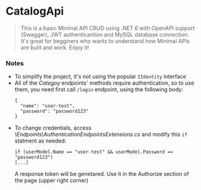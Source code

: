 # CatalogApi
> This is a basic Minimal API CRUD using .NET 6 with OpenAPI support (Swagger), JWT authenticantion and MySQL database connection. 
> It's great for begginers who wants to understand how Minimal APIs are built and  work. Enjoy it!

### Notes
+ To simplify the project, it's not using the popular `IIdentity` interface
+ All of the _Categoy_ endpoints' methods require authentication, so to use them, you need first call `/login` endpoint, using the following body:
  ```
  {
    "name": "user-test",
    "password": "password123"
  }
  ```
 - To change credentials, access _\Endpoints\AuthenticationEndpointsExtensions.cs_ and modify this `if` statment as needed:
    ```
    if (userModel.Name == "user-test" && userModel.Password == "password123")
    [...]
    ````
    A response token will be genetared. Use it in the Authorize section of the page (upper right corner)
